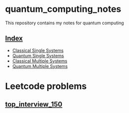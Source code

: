 # quantum_computing_notes
This repository contains my notes for quantum computing

## [Index](./quantum_computing/010_Index.md)

- [Classical Single Systems](./quantum_computing/100_SS_Classical_Information)
- [Quantum Single Systems](./quantum_computing/101_SS_Quantum_Information.md)
- [Classical Multiple Systems](./quantum_computing/131_MS_Classical_Information.md)
- [Quantum Multiple Systems](./quantum_computing/132_MS_Quantum_Information.md)


# Leetcode problems

## [top_interview_150](./leetcode_problems/top_interview_150.md)